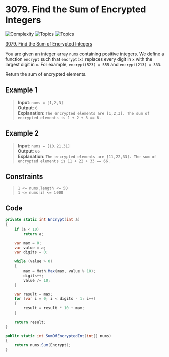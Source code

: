 # 3079. Find the Sum of Encrypted Integers

![Complexity](https://img.shields.io/badge/easy-green)
![Topics](https://img.shields.io/badge/array-blue)
![Topics](https://img.shields.io/badge/math-blue)

[3079. Find the Sum of Encrypted Integers](https://leetcode.com/problems/find-the-sum-of-encrypted-integers/description/)

You are given an integer array `nums` containing positive integers. We define a function `encrypt` such that
`encrypt(x)` replaces every digit in `x` with the largest digit in `x`. For example, `encrypt(523) = 555` and
`encrypt(213) = 333`.

Return the sum of encrypted elements.

## Example 1

> **Input**: `nums = [1,2,3]`  
> **Output**: `6`  
> **Explanation**: `The encrypted elements are [1,2,3]. The sum of encrypted elements is 1 + 2 + 3 == 6.`

## Example 2

> **Input**: `nums = [10,21,31]`  
> **Output**: `66`  
> **Explanation**: `The encrypted elements are [11,22,33]. The sum of encrypted elements is 11 + 22 + 33 == 66.`

## Constraints

> `1 <= nums.length <= 50`  
> `1 <= nums[i] <= 1000`

## Code

```csharp
private static int Encrypt(int a)
{
    if (a < 10)
        return a;

    var max = 0;
    var value = a;
    var digits = 0;

    while (value > 0)
    {
        max = Math.Max(max, value % 10);
        digits++;
        value /= 10;
    }

    var result = max;
    for (var i = 0; i < digits - 1; i++)
    {
        result = result * 10 + max;
    }

    return result;
}

public static int SumOfEncryptedInt(int[] nums)
{
    return nums.Sum(Encrypt);
}
```